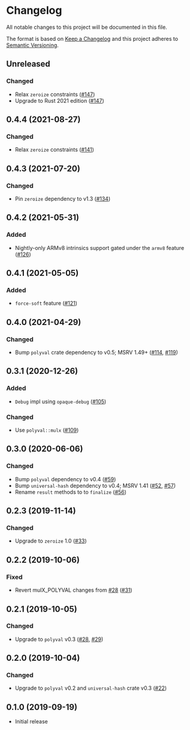 # Changelog

All notable changes to this project will be documented in this file.

The format is based on [Keep a Changelog](https://keepachangelog.com/en/1.0.0/)
and this project adheres to [Semantic Versioning](https://semver.org/spec/v2.0.0.html).

## Unreleased
### Changed
- Relax `zeroize` constraints ([#147])
- Upgrade to Rust 2021 edition ([#147])

[#147]: https://github.com/RustCrypto/universal-hashes/pull/147

## 0.4.4 (2021-08-27)
### Changed
- Relax `zeroize` constraints ([#141])

[#141]: https://github.com/RustCrypto/universal-hashes/pull/141

## 0.4.3 (2021-07-20)
### Changed
- Pin `zeroize` dependency to v1.3 ([#134])

[#134]: https://github.com/RustCrypto/universal-hashes/pull/134

## 0.4.2 (2021-05-31)
### Added
- Nightly-only ARMv8 intrinsics support gated under the `armv8` feature ([#126])

[#126]: https://github.com/RustCrypto/universal-hashes/pull/126

## 0.4.1 (2021-05-05)
### Added
- `force-soft` feature ([#121])

[#121]: https://github.com/RustCrypto/universal-hashes/pull/121

## 0.4.0 (2021-04-29)
### Changed
- Bump `polyval` crate dependency to v0.5; MSRV 1.49+ ([#114], [#119])

[#114]: https://github.com/RustCrypto/universal-hashes/pull/114
[#119]: https://github.com/RustCrypto/universal-hashes/pull/119

## 0.3.1 (2020-12-26)
### Added
- `Debug` impl using `opaque-debug` ([#105])

### Changed
- Use `polyval::mulx` ([#109])

[#105]: https://github.com/RustCrypto/universal-hashes/pull/105
[#109]: https://github.com/RustCrypto/universal-hashes/pull/109

## 0.3.0 (2020-06-06)
### Changed
- Bump `polyval` dependency to v0.4 ([#59])
- Bump `universal-hash` dependency to v0.4; MSRV 1.41 ([#52], [#57])
- Rename `result` methods to to `finalize` ([#56])

[#59]: https://github.com/RustCrypto/universal-hashes/pull/59
[#57]: https://github.com/RustCrypto/universal-hashes/pull/57
[#56]: https://github.com/RustCrypto/universal-hashes/pull/56
[#52]: https://github.com/RustCrypto/universal-hashes/pull/52

## 0.2.3 (2019-11-14)
### Changed
- Upgrade to `zeroize` 1.0 ([#33])

[#33]: https://github.com/RustCrypto/universal-hashes/pull/33

## 0.2.2 (2019-10-06)
### Fixed
- Revert mulX_POLYVAL changes from [#28] ([#31])

[#31]: https://github.com/RustCrypto/universal-hashes/pull/31

## 0.2.1 (2019-10-05)
### Changed
- Upgrade to `polyval` v0.3 ([#28], [#29])

[#29]: https://github.com/RustCrypto/universal-hashes/pull/29
[#28]: https://github.com/RustCrypto/universal-hashes/pull/28

## 0.2.0 (2019-10-04)
### Changed
- Upgrade to `polyval` v0.2 and `universal-hash` crate v0.3 ([#22])

[#22]: https://github.com/RustCrypto/universal-hashes/pull/22

## 0.1.0 (2019-09-19)

- Initial release

